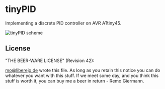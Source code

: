 tinyPID
=======
Implementing a discrete PID controller on AVR ATtiny45.

![tinyPID scheme][1]

License
----------------------------------------------------------------------------
"THE BEER-WARE LICENSE" (Revision 42):

<mo@liberejo.de> wrote this file. As long as you retain this notice you
can do whatever you want with this stuff. If we meet some day, and you think
this stuff is worth it, you can buy me a beer in return - Remo Giermann.


[1]: https://github.com/modul/tinyPID/raw/master/doc/schema.png

